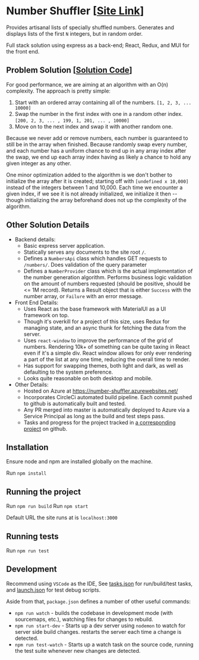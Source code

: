 # Number Shuffler [[Site Link](https://number-shuffler.azurewebsites.net/)]

Provides artisanal lists of specially shuffled numbers.
Generates and displays lists of the first `N` integers, but in random order.

Full stack solution using express as a back-end; React, Redux, and MUI for the front end.

## Problem Solution [[Solution Code](https://github.com/StasTserk/Number-Shuffler/blob/main/src/server/NumberProvider.ts)]

For good performance, we are aiming at an algorithm with an O(n) complexity. The approach is pretty simple:

1. Start with an ordered array containing all of the numbers. `[1, 2, 3, ... 10000]`
2. Swap the number in the first index with one in a random other index. `[200, 2, 3, ... , 199, 1, 201, ... , 10000]`
3. Move on to the next index and swap it with another random one.

Because we never add or remove numbers, each number is guaranteed to still be in the array when finished. Because randomly swap
every number, and each number has a uniform chance to end up in any array index after the swap, we end up each array index
having as likely a chance to hold any given integer as any other.

One minor optimization added to the algorithm is we don't bother to initialize the array after it is created;
starting off with `[undefined x 10,000]` instead of the integers between 1 and 10,000. Each time we encounter a given index, if
we see it is not already initialized, we initialize it then -- though initializing the array beforehand does not up the complexity
of the algorithm.

## Other Solution Details

-   Backend details:
    -   Basic express server application.
    -   Statically serves any documents to the site root `/`.
    -   Defines a `NumbersApi` class which handles GET requests to `/numbers/`. Does validation of the query parameter
    -   Defines a `NumberProvider` class which is the actual implementation of the number generation algorithm.
        Performs business logic validation on the amount of numbers requested (should be positive, should be <= 1M record).
        Returns a Result object that is either `Success` with the number array, or `Failure` with an error message.
-   Front End Details:
    -   Uses React as the base framework with MaterialUI as a UI framework on top.
    -   Though it's overkill for a project of this size, uses Redux for managing state, and an async thunk for fetching
        the data from the server.
    -   Uses `react-window` to improve the performance of the grid of numbers. Rendering 10k+ of something can be quite
        taxing in React even if it's a simple div. React window allows for only ever rendering a part of the list at any
        one time, reducing the overall time to render.
    -   Has support for swapping themes, both light and dark, as well as defaulting to the system preference.
    -   Looks quite reasonable on both desktop and mobile.
-   Other Details:
    -   Hosted on Azure at https://number-shuffler.azurewebsites.net/
    -   Incorporates CircleCi automated build pipeline. Each commit pushed to github is automatically built and tested.
    -   Any PR merged into master is automatically deployed to Azure via a Service Principal as long as the build and
        test steps pass.
    -   Tasks and progress for the project tracked in [a corresponding project](https://github.com/users/StasTserk/projects/1) on github.

## Installation

Ensure node and npm are installed globally on the machine.

Run `npm install`

## Running the project

Run `npm run build`
Run `npm start`

Default URL the site runs at is `localhost:3000`

## Running tests

Run `npm run test`

## Development

Recommend using `VSCode` as the IDE,
See [tasks.json](https://github.com/StasTserk/Number-Shuffler/blob/main/.vscode/tasks.json) for run/build/test tasks, and [launch.json](https://github.com/StasTserk/Number-Shuffler/blob/main/.vscode/launch.json) for test debug scripts.

Aside from that, `package.json` defines a number of other useful commands:

-   `npm run watch` - builds the codebase in development mode (with sourcemaps, etc.), watching files for changes to rebuild.
-   `npm run start-dev` - Starts up a dev server using `nodemon` to watch for server side build changes. restarts the server each time a change is detected.
-   `npm run test-watch` - Starts up a watch task on the source code, running the test suite whenever new changes are detected.
